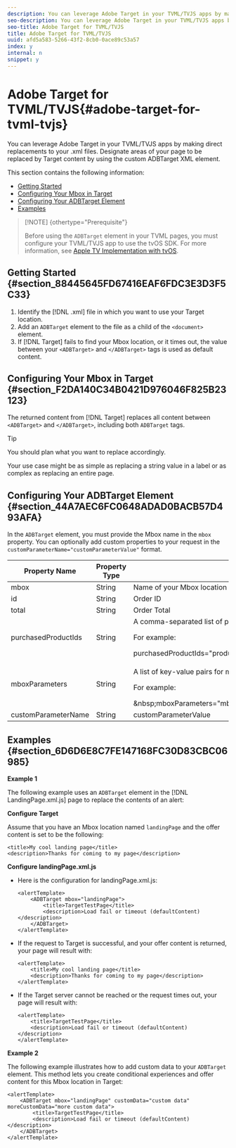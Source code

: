 ```yaml
---
description: You can leverage Adobe Target in your TVML/TVJS apps by making direct replacements to your .xml files. Designate areas of your page to be replaced by Target content by using the custom ADBTarget XML element.
seo-description: You can leverage Adobe Target in your TVML/TVJS apps by making direct replacements to your .xml files. Designate areas of your page to be replaced by Target content by using the custom ADBTarget XML element.
seo-title: Adobe Target for TVML/TVJS
title: Adobe Target for TVML/TVJS
uuid: afd5a583-5266-43f2-8cb0-0ace89c53a57
index: y
internal: n
snippet: y
---
```


# Adobe Target for TVML/TVJS{#adobe-target-for-tvml-tvjs}

You can leverage Adobe Target in your TVML/TVJS apps by making direct replacements to your .xml files. Designate areas of your page to be replaced by Target content by using the custom ADBTarget XML element.

This section contains the following information:

* [Getting Started](../apple-tv-implementation-tvos/target-for-tvml-tvjs.md#section_88445645FD67416EAF6FDC3E3D3F5C33) 
* [Configuring Your Mbox in Target](../apple-tv-implementation-tvos/target-for-tvml-tvjs.md#section_F2DA140C34B0421D976046F825B23123) 
* [Configuring Your ADBTarget Element](../apple-tv-implementation-tvos/target-for-tvml-tvjs.md#section_44A7AEC6FC0648ADAD0BACB57D493AFA) 
* [Examples](../apple-tv-implementation-tvos/target-for-tvml-tvjs.md#section_6D6D6E8C7FE147168FC30D83CBC06985)

>[!NOTE] {othertype="Prerequisite"}
>
>Before using the `ADBTarget` element in your TVML pages, you must configure your TVML/TVJS app to use the tvOS SDK. For more information, see [Apple TV Implementation with tvOS](../apple-tv-implementation-tvos/apple-tv-implementation-tvos.md#concept_11073AFBA9124EFF8ACEC763F0A72E8C).

## Getting Started {#section_88445645FD67416EAF6FDC3E3D3F5C33}

1. Identify the [!DNL .xml] file in which you want to use your Target location. 
1. Add an `ADBTarget` element to the file as a child of the `<document>` element.
1. If [!DNL Target] fails to find your Mbox location, or it times out, the value between your `<ADBTarget>` and `</ADBTarget>` tags is used as default content.

## Configuring Your Mbox in Target {#section_F2DA140C34B0421D976046F825B23123}

The returned content from [!DNL Target] replaces all content between `<ADBTarget>` and `</ADBTarget>`, including both `ADBTarget` tags.

>[!TIP]
>
>You should plan what you want to replace accordingly.

Your use case might be as simple as replacing a string value in a label or as complex as replacing an entire page.

## Configuring Your ADBTarget Element {#section_44A7AEC6FC0648ADAD0BACB57D493AFA}

In the `ADBTarget` element, you must provide the Mbox name in the `mbox` property. You can optionally add custom properties to your request in the `customParameterName="customParameterValue"` format. 

<table id="table_0B415FFFB1C942EA97D93159F7EB20B4"> 
 <thead> 
  <tr> 
   <th colname="col1" class="entry"> Property Name </th> 
   <th colname="col2" class="entry"> Property Type </th> 
   <th colname="col3" class="entry"> Property Value </th> 
   <th colname="col4" class="entry"> Required? </th> 
  </tr> 
 </thead>
 <tbody> 
  <tr> 
   <td colname="col1"> <span class="codeph"> mbox </span> </td> 
   <td colname="col2"> String </td> 
   <td colname="col3"> Name of your Mbox location </td> 
   <td colname="col4"> Yes </td> 
  </tr> 
  <tr> 
   <td colname="col1"> <span class="codeph"> id </span> </td> 
   <td colname="col2"> String </td> 
   <td colname="col3"> Order ID </td> 
   <td colname="col4"> No </td> 
  </tr> 
  <tr> 
   <td colname="col1"> <span class="codeph"> total </span> </td> 
   <td colname="col2"> String </td> 
   <td colname="col3"> Order Total </td> 
   <td colname="col4"> No </td> 
  </tr> 
  <tr> 
   <td colname="col1"> <span class="codeph"> purchasedProductIds </span> </td> 
   <td colname="col2"> String </td> 
   <td colname="col3"> A comma-separated list of purchased product IDs for this order. <p>For example: </p> 
    <codeblock class="syntax c">
      purchasedProductIds="product1,product2,product3" 
    </codeblock> </td> 
   <td colname="col4"> No </td> 
  </tr> 
  <tr> 
   <td colname="col1"> <span class="codeph"> mboxParameters </span> </td> 
   <td colname="col2"> String </td> 
   <td colname="col3"> <p>A list of key-value pairs for <span class="codeph"> mboxParameters </span>. Each entry in this string is separated by a semicolon ( <span class="codeph"> ; </span>), and key-values are separated by a colon <span class="codeph"> : </span> . </p> <p>For example: </p> 
    <codeblock class="syntax c">
      &amp;nbsp;mboxParameters="mboxparameterKey:mboxParameterValue;mboxParameterKey1:mboxParameterValue1;mboxParameterKey2:mboxParameterValue2" 
    </codeblock> </td> 
   <td colname="col4"> No </td> 
  </tr> 
  <tr> 
   <td colname="col1"> <span class="codeph"> customParameterName </span> </td> 
   <td colname="col2"> String </td> 
   <td colname="col3"> customParameterValue </td> 
   <td colname="col4"> No </td> 
  </tr> 
 </tbody> 
</table>

## Examples {#section_6D6D6E8C7FE147168FC30D83CBC06985}

**Example 1**

The following example uses an `ADBTarget` element in the [!DNL LandingPage.xml.js] page to replace the contents of an alert:

**Configure Target**

Assume that you have an Mbox location named `landingPage` and the offer content is set to be the following:

```
<title>My cool landing page</title> 
<description>Thanks for coming to my page</description> 
```

**Configure landingPage.xml.js**

* Here is the configuration for landingPage.xml.js: 

  ```
  <alertTemplate> 
      <ADBTarget mbox="landingPage">  
          <title>TargetTestPage</title> 
          <description>Load fail or timeout (defaultContent)</description> 
      </ADBTarget>  
  </alertTemplate> 
  ```

* If the request to Target is successful, and your offer content is returned, your page will result with:

  ```
  <alertTemplate> 
      <title>My cool landing page</title> 
      <description>Thanks for coming to my page</description> 
  </alertTemplate>
  ```

* If the Target server cannot be reached or the request times out, your page will result with:

  ```
  <alertTemplate> 
      <title>TargetTestPage</title> 
      <description>Load fail or timeout (defaultContent)</description> 
  </alertTemplate>
  ```

**Example 2**

The following example illustrates how to add custom data to your `ADBTarget` element. This method lets you create conditional experiences and offer content for this Mbox location in Target: 

```
<alertTemplate> 
    <ADBTarget mbox="landingPage" customData="custom data" moreCustomData="more custom data"> 
        <title>TargetTestPage</title> 
        <description>Load fail or timeout (defaultContent)</description> 
    </ADBTarget>  
</alertTemplate>
```

